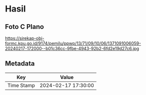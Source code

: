 # Hasil

## Foto C Plano

https://sirekap-obj-formc.kpu.go.id/9174/pemilu/ppwp/13/71/09/10/06/1371091006059-20240217-172000--b01c36cc-9fbe-4943-92b2-6fd2e19d27c6.jpg


## Metadata

| Key        | Value               |
| ---------- | ------------------- |
| Time Stamp | 2024-02-17 17:30:00 |



